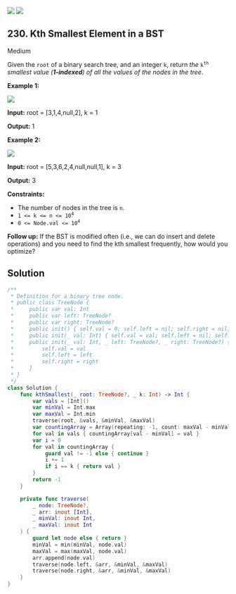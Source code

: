 [![](https://img.shields.io/github/stars/javadev/LeetCode-in-All?label=Stars&style=flat-square)](https://github.com/javadev/LeetCode-in-All)
[![](https://img.shields.io/github/forks/javadev/LeetCode-in-All?label=Fork%20me%20on%20GitHub%20&style=flat-square)](https://github.com/javadev/LeetCode-in-All/fork)

## 230\. Kth Smallest Element in a BST

Medium

Given the `root` of a binary search tree, and an integer `k`, return _the_ <code>k<sup>th</sup></code> _smallest value (**1-indexed**) of all the values of the nodes in the tree_.

**Example 1:**

![](https://assets.leetcode.com/uploads/2021/01/28/kthtree1.jpg)

**Input:** root = [3,1,4,null,2], k = 1

**Output:** 1 

**Example 2:**

![](https://assets.leetcode.com/uploads/2021/01/28/kthtree2.jpg)

**Input:** root = [5,3,6,2,4,null,null,1], k = 3

**Output:** 3 

**Constraints:**

*   The number of nodes in the tree is `n`.
*   <code>1 <= k <= n <= 10<sup>4</sup></code>
*   <code>0 <= Node.val <= 10<sup>4</sup></code>

**Follow up:** If the BST is modified often (i.e., we can do insert and delete operations) and you need to find the kth smallest frequently, how would you optimize?

## Solution

```swift
/**
 * Definition for a binary tree node.
 * public class TreeNode {
 *     public var val: Int
 *     public var left: TreeNode?
 *     public var right: TreeNode?
 *     public init() { self.val = 0; self.left = nil; self.right = nil; }
 *     public init(_ val: Int) { self.val = val; self.left = nil; self.right = nil; }
 *     public init(_ val: Int, _ left: TreeNode?, _ right: TreeNode?) {
 *         self.val = val
 *         self.left = left
 *         self.right = right
 *     }
 * }
 */
class Solution {
    func kthSmallest(_ root: TreeNode?, _ k: Int) -> Int {
        var vals = [Int]()
        var minVal = Int.max
        var maxVal = Int.min
        traverse(root, &vals, &minVal, &maxVal)
        var countingArray = Array(repeating: -1, count: maxVal - minVal + 1)
        for val in vals { countingArray[val - minVal] = val }
        var i = 0
        for val in countingArray {
            guard val != -1 else { continue }
            i += 1
            if i == k { return val }
        }
        return -1
    }

    private func traverse(
        _ node: TreeNode?, 
        _ arr: inout [Int], 
        _ minVal: inout Int, 
        _ maxVal: inout Int
    ) {
        guard let node else { return }
        minVal = min(minVal, node.val)
        maxVal = max(maxVal, node.val)
        arr.append(node.val)
        traverse(node.left, &arr, &minVal, &maxVal)
        traverse(node.right, &arr, &minVal, &maxVal)
    }
}
```